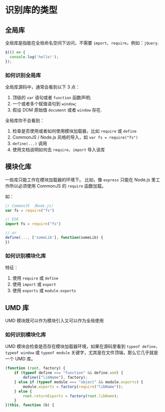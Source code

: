 # 识别库的类型

## 全局库

全局库是指能在全局命名空间下访问，不需要 `import`、`require`，例如：`jQuery`.

```js
$(() => {
  console.log('hello!');
});
```

### 如何识别全局库

全局库源码中，通常会看到以下 3 点：

1. 顶级的 `var` 语句或者 `function` 函数声明;
2. 一个或者多个赋值语句到 `window`;
3. 假设 DOM 原始值 `document` 或者 `window` 存在.

全局库你不会看到：

1. 检查是否使用或者如何使用模块加载器，比如 `require` 或 `define`
2. CommonJS / Node.js 风格的导入，如 `var fs = require("fs")`
3. `define(...)` 调用
4. 使用文档说明如何去 `require`、`import` 导入该库

## 模块化库

一些库只能工作在模块加载器的环境下。 比如，像 `express` 只能在 Node.js 里工作所以必须使用 CommonJS 的 `require` 函数加载。

如：

```js
// CommonJS （Node.js）
var fs = require("fs")

// ES6
import fs = require("fs")

// or
define(..., ['someLib'], function(someLib) {
})
```

### 如何识别模块化库

特征：

1. 使用 `require` 或 `define`
2. 使用 `import` 或 `export`
3. 使用 `exports` 或 `module.exports`

## UMD 库

UMD 模块既可以作为模块引入又可以作为全局使用

### 如何识别模块化库

UMD 模块会检查是否存在模块加载器环境，如果在源码里看到 `typeof define`、`typeof window` 或 `typeof module` 关键字，尤其是在文件顶端，那么它几乎就是一个 UMD 库。

```js
(function (root, factory) {
    if (typeof define === "function" && define.amd) {
        define(["libName"], factory);
    } else if (typeof module === "object" && module.exports) {
        module.exports = factory(require("libName"));
    } else {
        root.returnExports = factory(root.libName);
    }
}(this, function (b) {
```
